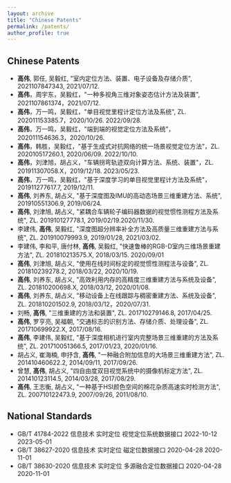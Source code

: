 ```yaml
---
layout: archive
title: "Chinese Patents"
permalink: /patents/
author_profile: true
---
```


## Chinese Patents

* **高伟**, 郭任, 吴毅红, "室内定位方法、装置、电子设备及存储介质", 2021107847343, 2021/07/12.
* **高伟**，周宇东，吴毅红，"一种多视角三维对象姿态估计方法及装置", 2021107861374，2021/07/12.
* **高伟**，万一鸣，吴毅红，"单目视觉里程计定位方法及系统", ZL. 202011153385.7，2020/10/26. 2022/09/28.
* **高伟**，万一鸣，吴毅红，"端到端的视觉定位方法及系统”，202011154636.3，2020/10/26.
* **高伟**，韩胜，吴毅红，"基于生成式对抗网络的统一场景视觉定位方法”，ZL. 202010517260.1, 2020/06/09. 2022/10/10.
* **高伟**，刘津旭，胡占义，"车辆拐弯轨迹双向计算方法、系统、装置"，ZL. 201911307058.X，2019/12/18. 2023/05/23.
* **高伟**，万一鸣，吴毅红，"基于深度学习的单目视觉里程计方法及系统"，201911277617.7, 2019/12/11.
* **高伟**, 刘养东, 胡占义, "基于深度图及IMU的高动态场景三维重建方法、系统", 201910551306.9, 2019/06/24.
* **高伟**, 刘津旭,  胡占义, "紧耦合车辆轮子编码器数据的视觉惯性测程方法及系统", ZL. 201910127778.1, 2019/02/19.2020/11/30.
* 李建伟, **高伟**, 吴毅红, "深度图超分辨率补全方法及高质量三维重建方法与系统", ZL. 201910079993.9, 2019/01/28, 2021/03/02.
* 李建伟, 李和平, 唐付林, **高伟**, 吴毅红, "快速鲁棒的RGB-D室内三维场景重建方法", ZL. 201810213575.X, 2018/03/15. 2020/09/01
* **高伟**, 刘津旭, 胡占义, "使用在线时间标定的视觉惯性测程法与设备", ZL. 201810239278.2, 2018/03/22, 2020/10/19.
* **高伟**, 刘养东,  胡占义, "高效利用内存的高精度三维重建方法与系统及设备", ZL. 201810200698.X, 2018/03/12, 2020/01/08.
* **高伟**, 刘养东,  胡占义, "移动设备上在线跟踪与稠密重建方法、系统及设备", ZL. 201810201502.9, 2018/03/12，2020/07/31.
* 刘畅, **高伟**, "三维重建的方法和装置", ZL. 201710279146.8, 2017/04/25.
* **高伟**, 罗亨亮, 吴福朝, "交通标志的识别方法、存储介质、处理设备", ZL. 201710699922.X, 2017/08/16.
* **高伟**, 李建伟, 吴毅红, "基于深度相机进行室内完整场景三维重建的方法及系统", ZL. 201710051366.5, 2017/01/23, 2020/01/16.
* 胡占义, 崔海楠, 申抒含, **高伟**, "一种融合附加信息的大场景三维重建方法",  ZL. 201410460622.2, 2014/09/11, 2017/09/26.
* 曾慧, **高伟**, 胡占义, "四自由度双目视觉系统中的摄像机标定方法", ZL. 201410123114.5, 2014/03/28, 2017/08/29.
* **高伟**, 王志衡, 胡占义, "一种基于HSI颜色空间的棉花杂质高速实时检测方法",  ZL. 200710122473.9, 2007/09/26, 2011/08/10.

## National Standards

* GB/T 41784-2022 信息技术 实时定位 视觉定位系统数据接口 2022-10-12 2023-05-01
* GB/T 38627-2020 信息技术 实时定位 磁定位数据接口 2020-04-28 2020-11-01
* GB/T 38630-2020 信息技术 实时定位 多源融合定位数据接口 2020-04-28 2020-11-01
